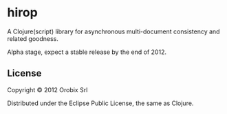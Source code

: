 # hirop

A Clojure(script) library for asynchronous multi-document consistency and related goodness. 

Alpha stage, expect a stable release by the end of 2012.

## License

Copyright © 2012 Orobix Srl

Distributed under the Eclipse Public License, the same as Clojure.
